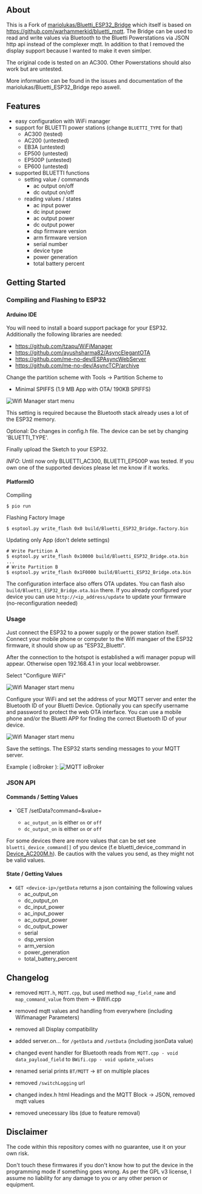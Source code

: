 ## About

This is a Fork of [mariolukas/Bluetti_ESP32_Bridge](https://github.com/mariolukas/Bluetti_ESP32_Bridge) which itself is based on https://github.com/warhammerkid/bluetti_mqtt. The Bridge can be used to read and write values via Bluetooth to the Bluetti Powerstations via JSON http api instead of the complexer mqtt. In addition to that I removed the display support because I wanted to make it even simlper.

The original code is tested on an AC300. Other Powerstations should also work but are untested.

More information can be found in the issues and documentation of the mariolukas/Bluetti_ESP32_Bridge repo aswell.

## Features

* easy configuration with WiFi manager
* support for BLUETTI power stations (change `BLUETTI_TYPE` for that)
  * AC300 (tested)
  * AC200 (untested)
  * EB3A (untested)
  * EP500 (untested)
  * EP500P (untested)
  * EP600 (untested)
* supported BLUETTI functions
  * setting value / commands
    * ac output on/off
    * dc output on/off
  * reading values / states
    * ac input power
    * dc input power
    * ac output power
    * dc output power
    * dsp firmware version
    * arm firmware version
    * serial number
    * device type
    * power generation
    * total battery percent

## Getting Started

### Compiling and Flashing to ESP32

#### Arduino IDE

You will need to install a board support package for your ESP32. Additionally the following libraries are needed: 

* https://github.com/tzapu/WiFiManager
* https://github.com/ayushsharma82/AsyncElegantOTA
* https://github.com/me-no-dev/ESPAsyncWebServer
* https://github.com/me-no-dev/AsyncTCP/archive

Change the partition scheme with Tools -> Partition Scheme to

* Minimal SPIFFS (1.9 MB App with OTA/ 190KB SPIFFS)

![Wifi Manager start menu](doc/images/partition.png)

This setting is required because the Bluetooth stack already uses a lot of the ESP32 memory.

Optional: Do changes in config.h file. The device can be set by changing 'BLUETTI_TYPE'.

Finally upload the Sketch to your ESP32.

*INFO*: Until now only BLUETTI_AC300, BLUETTI_EP500P was tested. If you own one of the supported devices please let me know if it works.

#### PlatformIO

Compiling
```
$ pio run
```

Flashing Factory Image
```
$ esptool.py write_flash 0x0 build/Bluetti_ESP32_Bridge.factory.bin
```

Updating only App (don't delete settings)
```
# Write Partition A
$ esptool.py write_flash 0x10000 build/Bluetti_ESP32_Bridge.ota.bin
...
# Write Partition B
$ esptool.py write_flash 0x1F0000 build/Bluetti_ESP32_Bridge.ota.bin
```

The configuration interface also offers OTA updates. You can flash also `build/Bluetti_ESP32_Bridge.ota.bin` there. If you already configured your device you can use `http://<ip_address/update` to update your firmware (no-reconfiguration needed)

### Usage

Just connect the ESP32 to a power supply or the power station itself. Connect your mobile phone or computer
to the Wifi mangaer of the ESP32 firmware, it should show up as "ESP32_Bluetti".

After the connection to the hotspot is established a wifi manager popup will appear. Otherwise
open 192.168.4.1 in your local webbrowser.

Select "Configure WiFi"

![Wifi Manager start menu](doc/images/wifi_manager.png)

Configure your WiFi and set the address of your MQTT server and enter the Bluetooth ID of your
Bluetti Device. Optionally you can specify username and password to protect the web OTA interface.
You can use a mobile phone and/or the Bluetti APP for finding the correct Bluetooth ID of your device.

![Wifi Manager start menu](doc/images/wifi_setup.png)

Save the settings. The ESP32 starts sending messages to your MQTT server.

Example ( ioBroker ):
![MQTT ioBroker](doc/images/iobroker.png)

### JSON API

#### Commands / Setting Values

* `GET <device-ip>/setData?command=<your-command>&value=<your-value>
  * `ac_output_on` is either `on` or `off` 
  * `dc_output_on` is either `on` or `off`

For some devices there are more values that can be set
see `bluetti_device_command[]` of you device (f.e bluetti_device_command in [ Device_AC200M.h](./Bluetti_ESP32/Device_AC200M.h)). Be cautios with the values you send, as they might not be valid values.

#### State / Getting Values

* `GET <device-ip>/getData` returns a json containing the following values
  * ac_output_on
  * dc_output_on
  * dc_input_power
  * ac_input_power
  * ac_output_power
  * dc_output_power
  * serial
  * dsp_version
  * arm_version
  * power_generation
  * total_battery_percent

## Changelog

* removed `MQTT.h`, `MQTT.cpp`, but used method `map_field_name` and `map_command_value` from them -> BWifi.cpp

* removed mqtt values and handling from everywhere (including Wifimanager Parameters)
* removed all Display compatibility

* added server.on... for  `/getData` and `/setData` (including jsonData value)
* changed event handler for Bluetooth reads from `MQTT.cpp - void data_payload_field` to `BWifi.cpp - void update_values`
* renamed serial prints `BT/MQTT` -> `BT` on multiple places
* removed `/switchLogging` url

* changed index.h html Headings and the MQTT Block -> JSON, removed mqtt values
* removed unecessary libs (due to feature removal)


## Disclaimer

The code within this repository comes with no guarantee, use it on your own risk.

Don't touch these firmwares if you don't know how to put the device in the programming mode if something goes wrong.
As per the GPL v3 license, I assume no liability for any damage to you or any other person or equipment.
